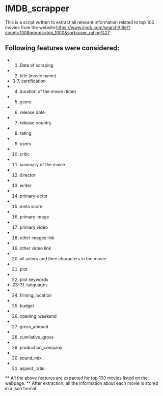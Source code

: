 # IMDB_scrapper
This is a script written to extract all relevant information related to top 100 movies from the website:https://www.imdb.com/search/title/?count=100&groups=top_1000&sort=user_rating%27

## Following features were considered:
- 1. Date of scraping
- 2. title (movie name)
- 3-7. certification
- 4. duration of the movie (time)
- 5. genre
- 6. release date
- 7. release country
- 8. rating
- 9. users
- 10. critic
- 11. summary of the movie
- 12. director
- 13. writer
- 14. primary-actor
- 15. meta score
- 16. primary image
- 17. primary video
- 18.  other images link
- 19. other video link
- 20. all actors and their characters in the movie
- 21. plot
- 22. plot keywords
- 23-31. languages
- 24. filming_location
- 25. budget
- 26. opening_weekend
- 27. gross_amount
- 28. cumilative_gross
- 29. production_company
- 30. sound_mix
- 31. aspect_ratio

** All the above features are extracted for top 100 movies listed on the webpage.
** After extraction, all the information about each movie is stored in a json format.
